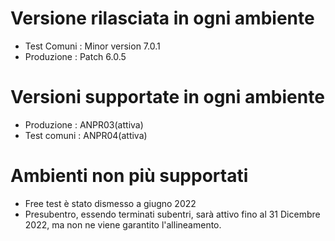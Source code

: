 # Versione rilasciata in ogni ambiente

- Test Comuni : Minor version 7.0.1
- Produzione : Patch 6.0.5


# Versioni supportate in ogni ambiente

- Produzione : ANPR03(attiva)
- Test comuni : ANPR04(attiva)

# Ambienti non più supportati

- Free test è stato dismesso a giugno 2022
- Presubentro, essendo terminati subentri, sarà attivo fino al 31 Dicembre 2022, ma non ne viene garantito l'allineamento.
